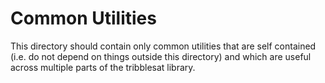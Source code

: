 # Common Utilities

This directory should contain only common utilities that are self contained (i.e. do not depend on things outside
this directory) and which are useful across multiple parts of the tribblesat library.